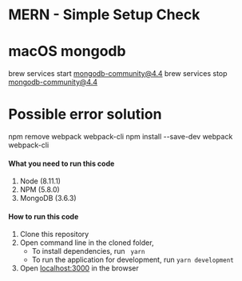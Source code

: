 # MERN - Simple Setup Check

# macOS mongodb
brew services start mongodb-community@4.4
brew services stop mongodb-community@4.4

# Possible error solution
npm remove webpack webpack-cli
npm install --save-dev webpack webpack-cli

#### What you need to run this code
1. Node (8.11.1)
2. NPM (5.8.0)
3. MongoDB (3.6.3)

####  How to run this code
1. Clone this repository
2. Open command line in the cloned folder, 
   - To install dependencies, run ```  yarn  ```
   - To run the application for development, run ``` yarn development  ```
4. Open [localhost:3000](http://localhost:3000/) in the browser
 
